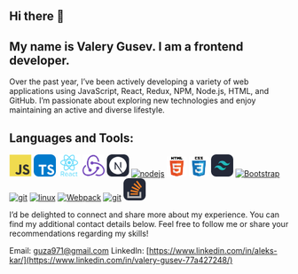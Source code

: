 ## Hi there 👋

## My name is Valery Gusev. I am a frontend developer.

Over the past year, I’ve been actively developing a variety of web applications using JavaScript, React, Redux, NPM, Node.js, HTML, and GitHub. I’m passionate about exploring new technologies and enjoy maintaining an active and diverse lifestyle.

## Languages and Tools:

<a href="https://developer.mozilla.org/en-US/docs/Web/JavaScript" target="_blank" rel="noreferrer"> <img src="https://raw.githubusercontent.com/devicons/devicon/master/icons/javascript/javascript-original.svg" alt="javascript" width="40" height="40"/></a>
<img src="https://github.com/tandpfun/skill-icons/blob/main/icons/TypeScript.svg" width="40" height="40" title="TypeScript"> 
<a href="https://reactjs.org/" target="_blank" rel="noreferrer"> <img src="https://raw.githubusercontent.com/devicons/devicon/master/icons/react/react-original-wordmark.svg" alt="react" width="40" height="40"/></a> 
<a href="https://redux.js.org" target="_blank" rel="noreferrer"> <img src="https://raw.githubusercontent.com/devicons/devicon/master/icons/redux/redux-original.svg" alt="redux" width="40" height="40"/></a>
<img src="https://github.com/tandpfun/skill-icons/blob/main/icons/NextJS-Dark.svg" width="40" height="40" title="Next.Js">
<a href="https://nodejs.org" target="_blank" rel="noreferrer"> <img src="https://www.vectorlogo.zone/logos/nodejs/nodejs-icon.svg" alt="nodejs" width="40" height="40"/></a>
<a href="https://www.w3.org/html/" target="_blank" rel="noreferrer"><img src="https://raw.githubusercontent.com/devicons/devicon/master/icons/html5/html5-original-wordmark.svg" alt="html5" width="36" height="36"/></a>
<a href="https://www.w3schools.com/css/" target="_blank" rel="noreferrer"><img src="https://raw.githubusercontent.com/devicons/devicon/master/icons/css3/css3-original-wordmark.svg" alt="css3" width="36" height="36"/></a>
<img src="https://github.com/tandpfun/skill-icons/blob/main/icons/TailwindCSS-Dark.svg" width="40" height="40" title="TailWindCss">
<a href="https://getbootstrap.com/" target="_blank" rel="noreferrer"><img src="https://raw.githubusercontent.com/danielcranney/readme-generator/main/public/icons/skills/bootstrap-colored.svg" width="40" height="40" alt="Bootstrap" /></a>
<a href="https://git-scm.com/" target="_blank" rel="noreferrer"><img src="https://www.vectorlogo.zone/logos/git-scm/git-scm-icon.svg" alt="git" width="40" height="40"/></a> 
<a href="https://www.docker.com/" target="_blank" rel="noreferrer"><img src="https://www.vectorlogo.zone/logos/docker/docker-icon.svg" alt="linux" width="40" height="40"/></a> 
<a href="https://webpack.js.org/" target="_blank" rel="noreferrer"><img src="https://raw.githubusercontent.com/danielcranney/readme-generator/main/public/icons/skills/webpack-colored.svg" width="40" height="40" alt="Webpack" /></a>
<a href="https://figma.com/" target="_blank" rel="noreferrer"><img src="https://www.vectorlogo.zone/logos/figma/figma-icon.svg" alt="git" width="40" height="40"/></a>
<img src="https://github.com/tandpfun/skill-icons/blob/main/icons/StackOverflow-Dark.svg" width="40" height="40" title="StackOverFlow"> 
<br>

I’d be delighted to connect and share more about my experience. You can find my additional contact details below. Feel free to follow me or share your recommendations regarding my skills!

Email: guza971@gmail.com
LinkedIn: [https://www.linkedin.com/in/aleks-kar/](https://www.linkedin.com/in/valery-gusev-77a427248/)
